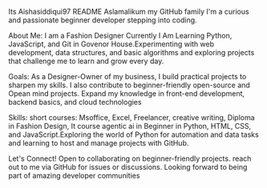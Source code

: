 Its Aishasiddiqui97 README
Aslamalikum my GitHub family I'm a curious and passionate beginner developer stepping into coding.

About Me: I am a Fashion Designer Currently I Am Learning 
Python, JavaScript, and Git in Govenor House.Experimenting with web development, data structures, and basic algorithms and exploring projects that challenge me to learn and grow every day.

Goals: As a Designer-Owner of my business, I build practical projects to sharpen my skills. I also contribute to beginner-friendly open-source and Opean mind projects. 
Expand my knowledge in front-end development, backend basics, and cloud technologies

Skills: short courses: Msoffice, Excel, Freelancer, creative writing, Diploma in Fashion Design, It course agentic ai in Beginner in Python, HTML, CSS, and JavaScript.Exploring the world of Python for automation and data tasks and learning to host and manage projects with GitHub.

Let's Connect! Open to collaborating on beginner-friendly projects. reach out to me via GitHub for issues or discussions. Looking forward to being part of amazing developer communities
<!--  
Aishasiddiqui97/Aishasiddiqui97 is a ✨ special ✨ repository because its `README.md` (this file) appears on your GitHub profile.
You can click the Preview link to take a look at your changes.
--->
